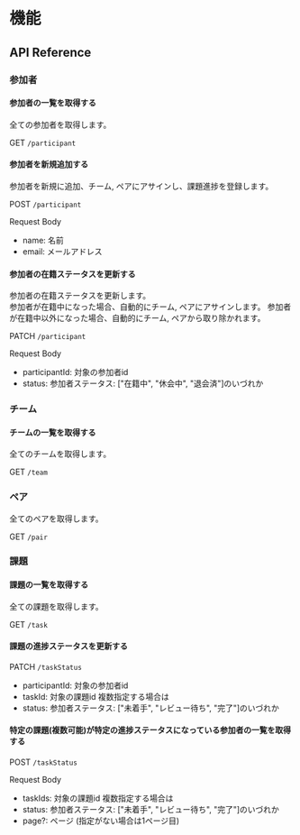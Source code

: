 # 機能

## API Reference

### 参加者

#### 参加者の一覧を取得する

全ての参加者を取得します。  

GET `/participant`  

#### 参加者を新規追加する

参加者を新規に追加、チーム, ペアにアサインし、課題進捗を登録します。

POST `/participant`  

Request Body  

- name: 名前
- email: メールアドレス

#### 参加者の在籍ステータスを更新する

参加者の在籍ステータスを更新します。  
参加者が在籍中になった場合、自動的にチーム, ペアにアサインします。
参加者が在籍中以外になった場合、自動的にチーム, ペアから取り除かれます。

PATCH `/participant`  

Request Body

- participantId: 対象の参加者id
- status: 参加者ステータス: ["在籍中", "休会中", "退会済"]のいづれか

### チーム

#### チームの一覧を取得する

全てのチームを取得します。

GET `/team`

### ペア

全てのペアを取得します。

GET `/pair`

### 課題

#### 課題の一覧を取得する

全ての課題を取得します。

GET `/task`

#### 課題の進捗ステータスを更新する

PATCH `/taskStatus`

- participantId: 対象の参加者id
- taskId: 対象の課題id 複数指定する場合は
- status: 参加者ステータス: ["未着手", "レビュー待ち", "完了"]のいづれか

#### 特定の課題(複数可能)が特定の進捗ステータスになっている参加者の一覧を取得する

POST `/taskStatus`

Request Body

- taskIds: 対象の課題id 複数指定する場合は
- status: 参加者ステータス: ["未着手", "レビュー待ち", "完了"]のいづれか
- page?: ページ (指定がない場合は1ページ目)
